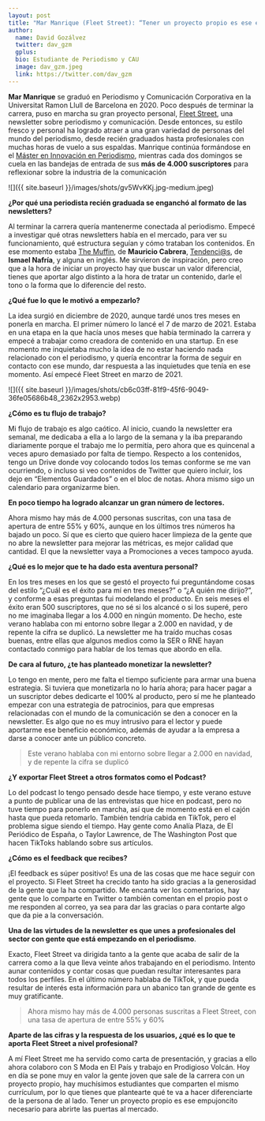```yaml
---
layout: post
title: "Mar Manrique (Fleet Street): “Tener un proyecto propio es ese empujoncito necesario para abrirte las puertas al mercado"
author:
  name: David Gozálvez
  twitter: dav_gzm
  gplus:  
  bio: Estudiante de Periodismo y CAU
  image: dav_gzm.jpeg
  link: https://twitter.com/dav_gzm
---
```

**Mar Manrique** se graduó en Periodismo y Comunicación Corporativa en la Universitat Ramon Llull de Barcelona en 2020. Poco después de terminar la carrera, puso en marcha su gran proyecto personal, [Fleet Street](https://fleetstreet.substack.com/), una newsletter sobre periodismo y comunicación. Desde entonces, su estilo fresco y personal ha logrado atraer a una gran variedad de personas del mundo del periodismo, desde recién graduados hasta profesionales con muchas horas de vuelo a sus espaldas. Manrique continúa formándose en el [Máster en Innovación en Periodismo](https://mip.umh.es/), mientras cada dos domingos se cuela en las bandejas de entrada de sus **más de 4.000 suscriptores** para reflexionar sobre la industria de la comunicación

![]({{ site.baseurl }}/images/shots/gv5WvKKj.jpg-medium.jpeg)

**¿Por qué una periodista recién graduada se enganchó al formato de las newsletters?**

Al terminar la carrera quería mantenerme conectada al periodismo. Empecé a investigar qué otras newsletters había en el mercado, para ver su funcionamiento, qué estructura seguían y cómo trataban los contenidos. En ese momento estaba [The Muffin](https://www.storybaker.co/), de **Mauricio Cabrera**, [Tendenci@s](https://tendencias.substack.com/), de **Ismael Nafría**, y alguna en inglés. Me sirvieron de inspiración, pero creo que a la hora de iniciar un proyecto hay que buscar un valor diferencial, tienes que aportar algo distinto a la hora de tratar un contenido, darle el tono o la forma que lo diferencie del resto. 

**¿Qué fue lo que le motivó a empezarlo?**

La idea surgió en diciembre de 2020, aunque tardé unos tres meses en ponerla en marcha. El primer número lo lancé el 7 de marzo de 2021. Estaba en una etapa en la que hacía unos meses que había terminado la carrera y empecé a trabajar como creadora de contenido en una startup. En ese momento me inquietaba mucho la idea de no estar haciendo nada relacionado con el periodismo, y quería encontrar la forma de seguir en contacto con ese mundo, dar respuesta a las inquietudes que tenía en ese momento. Así empecé Fleet Street en marzo de 2021. 

![]({{ site.baseurl }}/images/shots/cb6c03ff-81f9-45f6-9049-36fe05686b48_2362x2953.webp)

**¿Cómo es tu flujo de trabajo?**

Mi flujo de trabajo es algo caótico. Al inicio, cuando la newsletter era semanal, me dedicaba a ella a lo largo de la semana y la iba preparando diariamente porque el trabajo me lo permitía, pero ahora que es quincenal a veces apuro demasiado por falta de tiempo. Respecto a los contenidos, tengo un Drive donde voy colocando todos los temas conforme se me van ocurriendo, o incluso si veo contenidos de Twitter que quiero incluir, los dejo en “Elementos Guardados” o en el bloc de notas. Ahora mismo sigo un calendario para organizarme bien. 

**En poco tiempo ha logrado alcanzar un gran número de lectores.**

Ahora mismo hay más de 4.000 personas suscritas, con una tasa de apertura de entre 55% y 60%, aunque en los últimos tres números ha bajado un poco. Sí que es cierto que quiero hacer limpieza de la gente que no abre la newsletter para mejorar las métricas, es mejor calidad que cantidad. El que la newsletter vaya a Promociones a veces tampoco ayuda. 

**¿Qué es lo mejor que te ha dado esta aventura personal?**

En los tres meses en los que se gestó el proyecto fui preguntándome cosas del estilo “¿Cuál es el éxito para mí en tres meses?” o “¿A quién me dirijo?”, y conforme a esas preguntas fui modelando el producto. En seis meses el éxito eran 500 suscriptores, que no sé si los alcancé o si los superé, pero no me imaginaba llegar a los 4.000 en ningún momento. De hecho, este verano hablaba con mi entorno sobre llegar a 2.000 en navidad, y de repente la cifra se duplicó. La newsletter me ha traído muchas cosas buenas, entre ellas que algunos medios como la SER o RNE hayan contactado conmigo para hablar de los temas que abordo en ella. 

**De cara al futuro, ¿te has planteado monetizar la newsletter?**

Lo tengo en mente, pero me falta el tiempo suficiente para armar una buena estrategia. Si tuviera que monetizarla no lo haría ahora; para hacer pagar a un suscriptor debes dedicarte el 100% al producto, pero sí me he planteado empezar con una estrategia de patrocinios, para que empresas relacionadas con el mundo de la comunicación se den a conocer en la newsletter. Es algo que no es muy intrusivo para el lector y puede aportarme ese beneficio económico, además de ayudar a la empresa a darse a conocer ante un público concreto. 

>Este verano hablaba con mi entorno sobre llegar a 2.000 en navidad, y de repente la cifra se duplicó

**¿Y exportar Fleet Street a otros formatos como el Podcast?**

Lo del podcast lo tengo pensado desde hace tiempo, y este verano estuve a punto de publicar una de las entrevistas que hice en podcast, pero no tuve tiempo para ponerlo en marcha, así que de momento está en el cajón hasta que pueda retomarlo. También tendría cabida en TikTok, pero el problema sigue siendo el tiempo. Hay gente como Analía Plaza, de El Periódico de España, o Taylor Lawrence, de The Washington Post que hacen TikToks hablando sobre sus artículos.

**¿Cómo es el feedback que recibes?**

¡El feedback es súper positivo! Es una de las cosas que me hace seguir con el proyecto. Si Fleet Street ha crecido tanto ha sido gracias a la generosidad de la gente que la ha compartido. Me encanta ver los comentarios, hay gente que lo comparte en Twitter o también comentan en el propio post o me responden al correo, ya sea para dar las gracias o para contarte algo que da pie a la conversación. 

**Una de las virtudes de la newsletter es que unes a profesionales del sector con gente que está empezando en el periodismo**.

Exacto, Fleet Street va dirigida tanto a la gente que acaba de salir de la carrera como a la que lleva veinte años trabajando en el periodismo. Intento aunar contenidos y contar cosas que puedan resultar interesantes para todos los perfiles. En el último número hablaba de TikTok, y que pueda resultar de interés esta información para un abanico tan grande de gente es muy gratificante. 

>Ahora mismo hay más de 4.000 personas suscritas a Fleet Street, con una tasa de apertura de entre 55% y 60%

**Aparte de las cifras y la respuesta de los usuarios, ¿qué es lo que te aporta Fleet Street a nivel profesional?**

A mí Fleet Street me ha servido como carta de presentación, y gracias a ello ahora colaboro con S Moda en El País y trabajo en Prodigioso Volcán. Hoy en día se pone muy en valor la gente joven que sale de la carrera con un proyecto propio, hay muchísimos estudiantes que comparten el mismo currículum, por lo que tienes que plantearte qué te va a hacer diferenciarte de la persona de al lado. Tener un proyecto propio es ese empujoncito necesario para abrirte las puertas al mercado. 